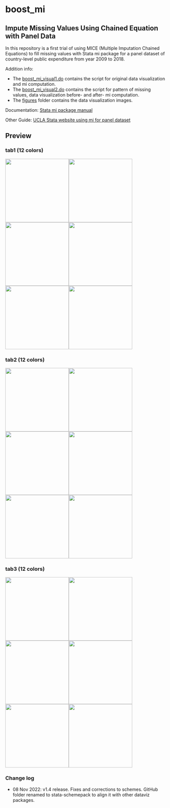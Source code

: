 # boost_mi



## Impute Missing Values Using Chained Equation with Panel Data

In this repository is a first trial of using MICE (Multiple Imputation Chained Equations) to fill missing values with Stata mi package for a panel dataset of country-level public expenditure from year 2009 to 2018. 

Addition info:

* The [boost_mi_visual1.do](./data/boost_mi_visual1.do) contains the script for original data visualization and mi computation.
* The [boost_mi_visual2.do](./data/boost_mi_visual2.do) contains the script for pattern of missing values, data visualization before- and after- mi computation.
* The [figures](/figures) folder contains the data visualization images.

Documentation: 
[Stata mi package manual](https://www.stata.com/manuals/mimiimputechained.pdf)

Other Guide:
[UCLA Stata website using mi for panel dataset](https://stats.oarc.ucla.edu/stata/faq/how-can-i-perform-multiple-imputation-on-longitudinal-data-using-ice/)
 
## Preview

### tab1 (12 colors)

<img src="./figures/scatter_tab1.png" height="200"><img src="./figures/line_tab1.png" height="200">
<img src="./figures/bar_tab1.png" height="200"><img src="./figures/barh_tab1.png" height="200">
<img src="./figures/pie_tab1.png" height="200"><img src="./figures/box_tab1.png" height="200">

### tab2 (12 colors)

<img src="./figures/scatter_tab2.png" height="200"><img src="./figures/line_tab2.png" height="200">
<img src="./figures/bar_tab2.png" height="200"><img src="./figures/barh_tab2.png" height="200">
<img src="./figures/pie_tab2.png" height="200"><img src="./figures/box_tab2.png" height="200">

### tab3 (12 colors)

<img src="./figures/scatter_tab3.png" height="200"><img src="./figures/line_tab3.png" height="200">
<img src="./figures/bar_tab3.png" height="200"><img src="./figures/barh_tab3.png" height="200">
<img src="./figures/pie_tab3.png" height="200"><img src="./figures/box_tab3.png" height="200">






### Change log
* 08 Nov 2022: v1.4 release. Fixes and corrections to schemes. GitHub folder renamed to stata-schemepack to align it with other dataviz packages.

